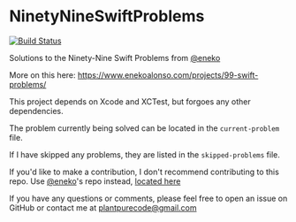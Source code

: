 # NinetyNineSwiftProblems

[![Build Status](https://travis-ci.org/plantpurecode/NinetyNineSwiftProblems.svg?branch=master)](https://travis-ci.org/plantpurecode/NinetyNineSwiftProblems)

Solutions to the Ninety-Nine Swift Problems from [@eneko](http://github.com/eneko)

More on this here: https://www.enekoalonso.com/projects/99-swift-problems/

This project depends on Xcode and XCTest, but forgoes any other dependencies.

The problem currently being solved can be located in the `current-problem` file.

If I have skipped any problems, they are listed in the `skipped-problems` file.

If you'd like to make a contribution, I don't recommend contributing to this repo. Use [@eneko](http;//github.com/eneko)'s repo instead, [located here](https://github.com/eneko/Ninety-Nine-Swift-Solutions)

If you have any questions or comments, please feel free to open an issue on GitHub or contact me at [plantpurecode@gmail.com](mailto:plantpurecode@gmail.com)
